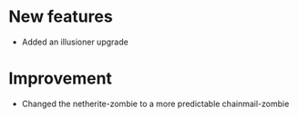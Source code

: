 # New features
* Added an illusioner upgrade

# Improvement
* Changed the netherite-zombie to a more predictable chainmail-zombie
